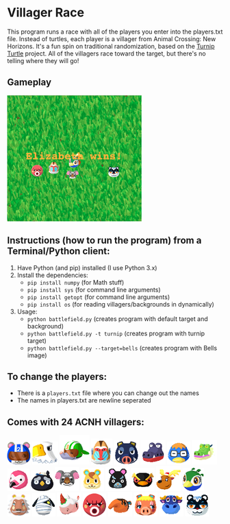 # Villager Race
This program runs a race with all of the players you enter into the players.txt file. Instead of turtles, each player is a villager from Animal Crossing: New Horizons. It's a fun spin on traditional randomization, based on the [Turnip Turtle](https://github.com/gioperalto/turnip-turtles) project. All of the villagers race toward the target, but there's no telling where they will go!

## Gameplay

![Villager Race](images/villager-race.png "Villager Race")

## Instructions (how to run the program) from a Terminal/Python client:
1. Have Python (and pip) installed (I use Python 3.x)
2. Install the dependencies:
    - `pip install numpy`                           (for Math stuff)
    - `pip install sys`                             (for command line arguments)
    - `pip install getopt`                          (for command line arguments)
    - `pip install os`                              (for reading villagers/backgrounds in dynamically)
3. Usage: 
    - `python battlefield.py`                       (creates program with default target and background)
    - `python battlefield.py -t turnip`             (creates program with turnip target)
    - `python battlefield.py --target=bells`        (creates program with Bells image)

## To change the players:
- There is a `players.txt` file where you can change out the names
- The names in players.txt are newline seperated

## Comes with 24 ACNH villagers:
![Agent S](images/villagers/agent-s.gif "Agent S") ![Apollo](images/villagers/apollo.gif "Apollo") ![Big Top](images/villagers/big-top.gif "Big Top") ![Boone](images/villagers/boone.gif "Boone") ![Boris](images/villagers/boris.gif "Boris") ![Del](images/villagers/del.gif "Del") ![Derwin](images/villagers/derwin.gif "Derwin") ![Drago S](images/villagers/drago.gif "Drago") ![Flora](images/villagers/flora.gif "Flora") ![Giovanni](images/villagers/giovanni.gif "Giovanni") ![Gonzo](images/villagers/gonzo.gif "Gonzo") ![Hamlet](images/villagers/hamlet.gif "Hamlet") ![Hamphrey](images/villagers/hamphrey.gif "Hamphrey") ![Hopper](images/villagers/hopper.gif "Hopper") ![Jingle](images/villagers/jingle.gif "Jingle") ![Julia](images/villagers/julia.gif "Julia") ![Lionel](images/villagers/lionel.gif "Lionel") ![Lucky](images/villagers/lucky.gif "Lucky") ![Merengue](images/villagers/merengue.gif "Merengue") ![Octavian](images/villagers/octavian.gif "Octavian") ![Olaf](images/villagers/olaf.gif "Olaf") ![Pancetti](images/villagers/pancetti.gif "Pancetti") ![Stu](images/villagers/stu.gif "Stu") ![Tasha](images/villagers/tasha.gif "Tasha")
